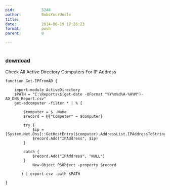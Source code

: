 ```yaml
---
pid:            5248
author:         BobsYourUncle
title:          
date:           2014-06-19 17:26:23
format:         posh
parent:         0

---
```


# 

### [download](//scripts/5248.ps1)

Check All Active Directory Computers For IP Address		

```posh
function Get-IPFromAD {
	
    import-module ActiveDirectory
    $PATH = "C:\Reports\$(get-date -UFormat "%Y%m%d%A-%H%M")-AD_DNS_Report.csv"
    get-adcomputer -filter * | % { 
        
        $computer = $_.Name
        $record = @{"Computer" = $computer}

        try {
            $ip = [System.Net.Dns]::GetHostEntry($computer).AddressList.IPAddressToString
            $record.Add("IPAddress", $ip)        
        }

        catch {
            $record.Add("IPAddress", "NULL")
        }
            New-Object PSObject -property $record
       
       } | export-csv -path $PATH

}

```

